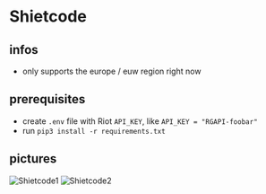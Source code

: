 # Shietcode

## infos
* only supports the europe / euw region right now

## prerequisites

* create `.env` file with Riot `API_KEY`, like `API_KEY = "RGAPI-foobar"`
* run `pip3 install -r requirements.txt`

## pictures
![Shietcode1](https://github.com/Jonsman/Shietcode/assets/72886841/87cfb4df-f303-4d97-9f47-82c543acfc75)
![Shietcode2](https://github.com/Jonsman/Shietcode/assets/72886841/a83f0c69-8f81-4321-943a-f42861d71487)
